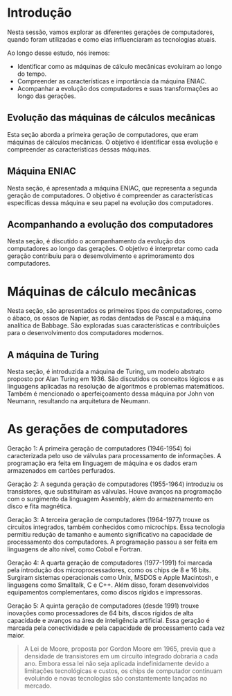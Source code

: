 # Introdução

Nesta sessão, vamos explorar as diferentes gerações de computadores, quando foram utilizadas e como elas influenciaram as tecnologias atuais.

Ao longo desse estudo, nós iremos:

- Identificar como as máquinas de cálculo mecânicas evoluíram ao longo do tempo.
- Compreender as características e importância da máquina ENIAC.
- Acompanhar a evolução dos computadores e suas transformações ao longo das gerações.

## Evolução das máquinas de cálculos mecânicas
Esta seção aborda a primeira geração de computadores, que eram máquinas de cálculos mecânicas. O objetivo é identificar essa evolução e compreender as características dessas máquinas.

## Máquina ENIAC
Nesta seção, é apresentada a máquina ENIAC, que representa a segunda geração de computadores. O objetivo é compreender as características específicas dessa máquina e seu papel na evolução dos computadores.

## Acompanhando a evolução dos computadores
Nesta seção, é discutido o acompanhamento da evolução dos computadores ao longo das gerações. O objetivo é interpretar como cada geração contribuiu para o desenvolvimento e aprimoramento dos computadores.

# Máquinas de cálculo mecânicas
Nesta seção, são apresentados os primeiros tipos de computadores, como o ábaco, os ossos de Napier, as rodas dentadas de Pascal e a máquina analítica de Babbage. São exploradas suas características e contribuições para o desenvolvimento dos computadores modernos.

## A máquina de Turing
Nesta seção, é introduzida a máquina de Turing, um modelo abstrato proposto por Alan Turing em 1936. São discutidos os conceitos lógicos e as linguagens aplicadas na resolução de algoritmos e problemas matemáticos. Também é mencionado o aperfeiçoamento dessa máquina por John von Neumann, resultando na arquitetura de Neumann.

# As gerações de computadores

Geração 1: A primeira geração de computadores (1946-1954) foi caracterizada pelo uso de válvulas para processamento de informações. A programação era feita em linguagem de máquina e os dados eram armazenados em cartões perfurados.

Geração 2: A segunda geração de computadores (1955-1964) introduziu os transistores, que substituíram as válvulas. Houve avanços na programação com o surgimento da linguagem Assembly, além do armazenamento em disco e fita magnética.

Geração 3: A terceira geração de computadores (1964-1977) trouxe os circuitos integrados, também conhecidos como microchips. Essa tecnologia permitiu redução de tamanho e aumento significativo na capacidade de processamento dos computadores. A programação passou a ser feita em linguagens de alto nível, como Cobol e Fortran.

Geração 4: A quarta geração de computadores (1977-1991) foi marcada pela introdução dos microprocessadores, como os chips de 8 e 16 bits. Surgiram sistemas operacionais como Unix, MSDOS e Apple Macintosh, e linguagens como Smalltalk, C e C++. Além disso, foram desenvolvidos equipamentos complementares, como discos rígidos e impressoras.

Geração 5: A quinta geração de computadores (desde 1991) trouxe inovações como processadores de 64 bits, discos rígidos de alta capacidade e avanços na área de inteligência artificial. Essa geração é marcada pela conectividade e pela capacidade de processamento cada vez maior.

> A Lei de Moore, proposta por Gordon Moore em 1965, previa que a densidade de transistores em um circuito integrado dobraria a cada ano. Embora essa lei não seja aplicada indefinidamente devido a limitações tecnológicas e custos, os chips de computador continuam evoluindo e novas tecnologias são constantemente lançadas no mercado.
